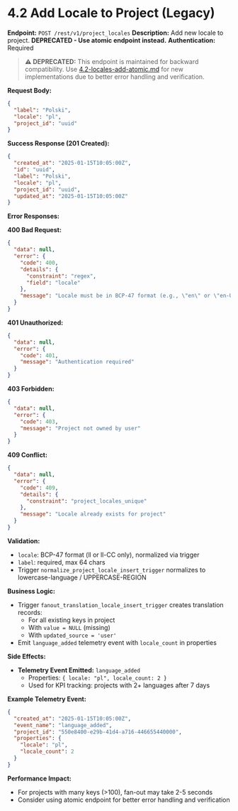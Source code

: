 # 4.2 Add Locale to Project (Legacy)

**Endpoint:** `POST /rest/v1/project_locales`
**Description:** Add new locale to project. **DEPRECATED - Use atomic endpoint instead.**
**Authentication:** Required

> **⚠️ DEPRECATED:** This endpoint is maintained for backward compatibility. Use [4.2-locales-add-atomic.md](./4.2-locales-add-atomic.md) for new implementations due to better error handling and verification.

**Request Body:**

```json
{
  "label": "Polski",
  "locale": "pl",
  "project_id": "uuid"
}
```

**Success Response (201 Created):**

```json
{
  "created_at": "2025-01-15T10:05:00Z",
  "id": "uuid",
  "label": "Polski",
  "locale": "pl",
  "project_id": "uuid",
  "updated_at": "2025-01-15T10:05:00Z"
}
```

**Error Responses:**

**400 Bad Request:**

```json
{
  "data": null,
  "error": {
    "code": 400,
    "details": {
      "constraint": "regex",
      "field": "locale"
    },
    "message": "Locale must be in BCP-47 format (e.g., \"en\" or \"en-US\")"
  }
}
```

**401 Unauthorized:**

```json
{
  "data": null,
  "error": {
    "code": 401,
    "message": "Authentication required"
  }
}
```

**403 Forbidden:**

```json
{
  "data": null,
  "error": {
    "code": 403,
    "message": "Project not owned by user"
  }
}
```

**409 Conflict:**

```json
{
  "data": null,
  "error": {
    "code": 409,
    "details": {
      "constraint": "project_locales_unique"
    },
    "message": "Locale already exists for project"
  }
}
```

**Validation:**

- `locale`: BCP-47 format (ll or ll-CC only), normalized via trigger
- `label`: required, max 64 chars
- Trigger `normalize_project_locale_insert_trigger` normalizes to lowercase-language / UPPERCASE-REGION

**Business Logic:**

- Trigger `fanout_translation_locale_insert_trigger` creates translation records:
  - For all existing keys in project
  - With `value = NULL` (missing)
  - With `updated_source = 'user'`
- Emit `language_added` telemetry event with `locale_count` in properties

**Side Effects:**

- **Telemetry Event Emitted:** `language_added`
  - Properties: `{ locale: "pl", locale_count: 2 }`
  - Used for KPI tracking: projects with 2+ languages after 7 days

**Example Telemetry Event:**

```json
{
  "created_at": "2025-01-15T10:05:00Z",
  "event_name": "language_added",
  "project_id": "550e8400-e29b-41d4-a716-446655440000",
  "properties": {
    "locale": "pl",
    "locale_count": 2
  }
}
```

**Performance Impact:**

- For projects with many keys (>100), fan-out may take 2-5 seconds
- Consider using atomic endpoint for better error handling and verification
